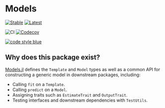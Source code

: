 # Models

[![Stable](https://img.shields.io/badge/docs-stable-blue.svg)](https://invenia.github.io/Models.jl/stable/)
[![Latest](https://img.shields.io/badge/docs-latest-blue.svg)](https://invenia.github.io/Models.jl/dev/)

![CI](https://github.com/invenia/Models.jl/workflows/CI/badge.svg)
[![Codecov](https://codecov.io/gh/invenia/Models.jl/branch/master/graph/badge.svg)](https://codecov.io/gh/invenia/Models.jl)

[![code style blue](https://img.shields.io/badge/code%20style-blue-4495d1.svg)](https://github.com/invenia/BlueStyle)

## Why does this package exist?

[Models.jl](https://github.com/invenia/Models.jl) defines the `Template` and `Model` types as well as a common API for constructing a generic model in downstream packages, including:

* Calling `fit` on a `Template`.
* Calling `predict` on a `Model`.
* Assigning traits such as `EstimateTrait` and `OutputTrait`.
* Testing interfaces and downstream dependencies with `TestUtils`.
